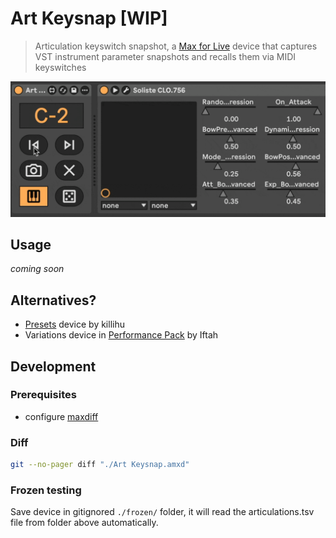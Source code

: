 # Art Keysnap [WIP]

> Articulation keyswitch snapshot, a [Max for Live](https://www.ableton.com/en/live/max-for-live/) device that captures VST instrument parameter snapshots and recalls them via MIDI keyswitches

![](./device2.gif)

## Usage

_coming soon_

## Alternatives?

- [Presets](https://killihu.vstskins.com/presets/) device by killihu
- Variations device in [Performance Pack](https://www.ableton.com/en/packs/performance-pack/) by Iftah

## Development

### Prerequisites

- configure [maxdiff](https://github.com/Ableton/maxdevtools/tree/main/maxdiff)

### Diff

```bash
git --no-pager diff "./Art Keysnap.amxd"
```

### Frozen testing

Save device in gitignored `./frozen/` folder, it will read the articulations.tsv file from folder above automatically.
